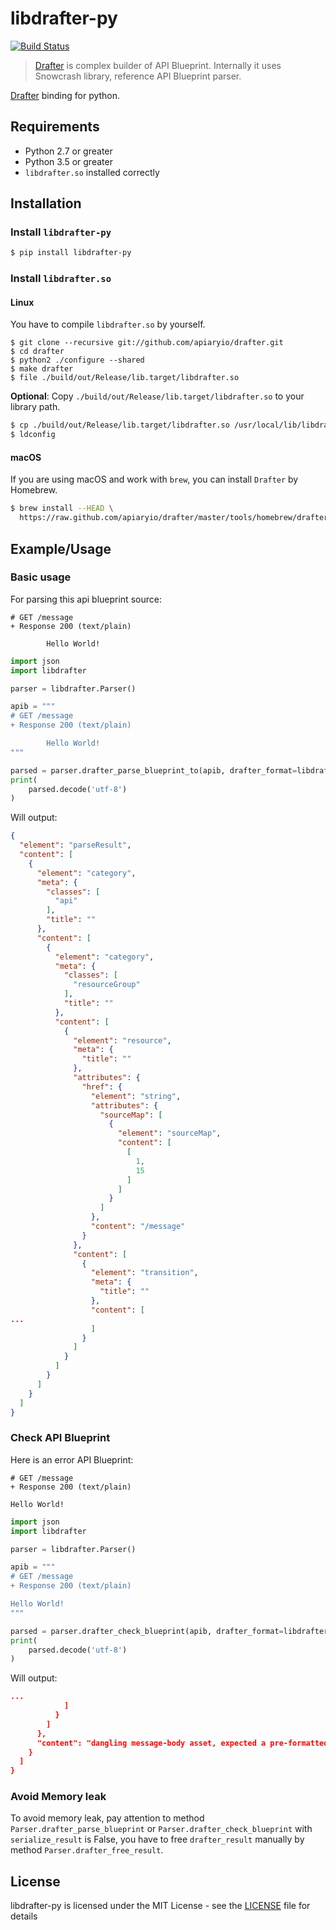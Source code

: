 # libdrafter-py

[![Build Status](https://travis-ci.org/realityone/libdrafter-py.svg?branch=master)](https://travis-ci.org/realityone/libdrafter-py)

> [Drafter](https://github.com/apiaryio/drafter) is complex builder of API Blueprint. Internally it uses Snowcrash library, reference API Blueprint parser.

[Drafter](https://github.com/apiaryio/drafter) binding for python.

## Requirements

- Python 2.7 or greater
- Python 3.5 or greater
- `libdrafter.so` installed correctly


## Installation

### Install `libdrafter-py`

```bash
$ pip install libdrafter-py
```

### Install `libdrafter.so`

#### Linux

You have to compile `libdrafter.so` by yourself.

```
$ git clone --recursive git://github.com/apiaryio/drafter.git
$ cd drafter
$ python2 ./configure --shared
$ make drafter
$ file ./build/out/Release/lib.target/libdrafter.so
```

**Optional**: Copy `./build/out/Release/lib.target/libdrafter.so` to your library path.

```bash
$ cp ./build/out/Release/lib.target/libdrafter.so /usr/local/lib/libdrafter.so
$ ldconfig
```

#### macOS

If you are using macOS and work with `brew`, you can install `Drafter` by Homebrew.

```bash
$ brew install --HEAD \
  https://raw.github.com/apiaryio/drafter/master/tools/homebrew/drafter.rb
```

## Example/Usage

### Basic usage

For parsing this api blueprint source:

```apib
# GET /message
+ Response 200 (text/plain)

        Hello World!
```

```python
import json
import libdrafter

parser = libdrafter.Parser()

apib = """
# GET /message
+ Response 200 (text/plain)

        Hello World!
"""

parsed = parser.drafter_parse_blueprint_to(apib, drafter_format=libdrafter.Parser.JSON)
print(
    parsed.decode('utf-8')
)
```

Will output:

```json
{
  "element": "parseResult",
  "content": [
    {
      "element": "category",
      "meta": {
        "classes": [
          "api"
        ],
        "title": ""
      },
      "content": [
        {
          "element": "category",
          "meta": {
            "classes": [
              "resourceGroup"
            ],
            "title": ""
          },
          "content": [
            {
              "element": "resource",
              "meta": {
                "title": ""
              },
              "attributes": {
                "href": {
                  "element": "string",
                  "attributes": {
                    "sourceMap": [
                      {
                        "element": "sourceMap",
                        "content": [
                          [
                            1,
                            15
                          ]
                        ]
                      }
                    ]
                  },
                  "content": "/message"
                }
              },
              "content": [
                {
                  "element": "transition",
                  "meta": {
                    "title": ""
                  },
                  "content": [
...
                  ]
                }
              ]
            }
          ]
        }
      ]
    }
  ]
}
```

### Check API Blueprint

Here is an error API Blueprint:

```apib
# GET /message
+ Response 200 (text/plain)

Hello World!
```

```python
import json
import libdrafter

parser = libdrafter.Parser()

apib = """
# GET /message
+ Response 200 (text/plain)

Hello World!
"""

parsed = parser.drafter_check_blueprint(apib, drafter_format=libdrafter.Parser.JSON)
print(
    parsed.decode('utf-8')
)
```

Will output:

```json
...
            ]
          }
        ]
      },
      "content": "dangling message-body asset, expected a pre-formatted code block, indent every of it's line by 8 spaces or 2 tabs"
    }
  ]
}

```

### Avoid Memory leak

To avoid memory leak, pay attention to method `Parser.drafter_parse_blueprint` or `Parser.drafter_check_blueprint` with `serialize_result` is False, you have to free `drafter_result` manually by method `Parser.drafter_free_result`.

## License
libdrafter-py is licensed under the MIT License - see the 
[LICENSE](https://github.com/realityone/libdrafter-py/blob/master/LICENSE) file for details